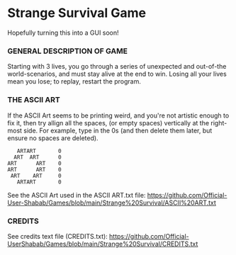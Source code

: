 # Strange Survival Game

Hopefully turning this into a GUI soon!

### GENERAL DESCRIPTION OF GAME ###

Starting with 3 lives, you go through a series of unexpected and out-of-the world-scenarios, and must stay alive at the end to win.
Losing all your lives mean you lose; to replay, restart the program.

### THE ASCII ART ###

If the ASCII Art seems to be printing weird, and you're not artistic enough to fix it, then try allign all the spaces, (or
empty spaces) vertically at the right-most side. For example, type in the 0s (and then delete them later, but ensure no spaces 
are deleted).

       ARTART       0
      ART  ART      0
    ART      ART    0
    ART      ART    0
     ART    ART     0
       ARTART       0
       
See the ASCII Art used in the ASCII ART.txt file: https://github.com/Official-User-Shabab/Games/blob/main/Strange%20Survival/ASCII%20ART.txt
#####

### CREDITS ###

See credits text file (CREDITS.txt): https://github.com/Official-UserShabab/Games/blob/main/Strange%20Survival/CREDITS.txt
